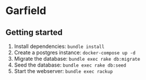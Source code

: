 # Garfield

## Getting started

1. Install dependencies: `bundle install`
1. Create a postgres instance: `docker-compose up -d`
1. Migrate the database: `bundle exec rake db:migrate`
1. Seed the database: `bundle exec rake db:seed`
1. Start the webserver: `bundle exec rackup`